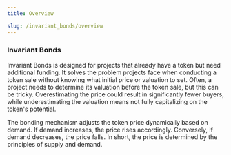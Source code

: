 ```yaml
---
title: Overview

slug: /invariant_bonds/overview
---
```


### Invariant Bonds


Invariant Bonds is designed for projects that already have a token but need additional funding. It solves the problem projects face when conducting a token sale without knowing what initial price or valuation to set. Often, a project needs to determine its valuation before the token sale, but this can be tricky. Overestimating the price could result in significantly fewer buyers, while underestimating the valuation means not fully capitalizing on the token's potential.

The bonding mechanism adjusts the token price dynamically based on demand. If demand increases, the price rises accordingly. Conversely, if demand decreases, the price falls. In short, the price is determined by the principles of supply and demand.
